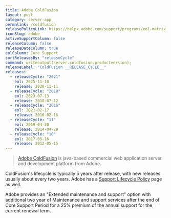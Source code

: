 ```yaml
---
title: Adobe ColdFusion
layout: post
category: server-app
permalink: /coldfusion
releasePolicyLink: https://helpx.adobe.com/support/programs/eol-matrix.html
iconSlug: adobe
activeSupportColumn: false
releaseColumn: false
releaseDateColumn: true
eolColumn: Core Support
sortReleasesBy: "releaseCycle"
command: writeoutput(server.coldfusion.productversion);
releaseLabel: "ColdFusion __RELEASE_CYCLE__"
releases:
  - releaseCycle: "2021"
    eol: 2025-11-10
    release: 2020-11-11
  - releaseCycle: "2018"
    eol: 2023-07-13
    release: 2018-07-12
  - releaseCycle: "2016"
    eol: 2021-02-17
    release: 2016-02-16
  - releaseCycle: "11"
    eol: 2019-04-30
    release: 2014-04-29
  - releaseCycle: "10"
    eol: 2017-05-16
    release: 2012-05-15
---
```

> [Adobe ColdFusion](http://coldfusion.com) is java-based commercial web application server and development platform from Adobe.

ColdFusion's lifecycle is typically 5 years after release, with new releases usually about every two years. Adobe has a [Support Lifecycle Policy](https://helpx.adobe.com/x-productkb/policy-pricing/policy_enterprise_lifecycle.html) page as well.

Adobe provides an "Extended maintenance and support" option with additional two year of Maintenance and support services after the end of Core Support Period for a 25% premium of the annual support for the current renewal term.
